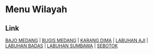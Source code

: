 # Menu Wilayah

## Link

[BAJO MEDANG](https://github.com/gigit-pemilu/pemilu-2024-52-nusa-tenggara-barat/tree/main/pileg-dpr/hitung-suara/sub/52-nusa-tenggara-barat/sub/04-sumbawa/sub/18-labuhan-badas/sub/2006-bajo-medang)
 | 
[BUGIS MEDANG](https://github.com/gigit-pemilu/pemilu-2024-52-nusa-tenggara-barat/tree/main/pileg-dpr/hitung-suara/sub/52-nusa-tenggara-barat/sub/04-sumbawa/sub/18-labuhan-badas/sub/2007-bugis-medang)
 | 
[KARANG DIMA](https://github.com/gigit-pemilu/pemilu-2024-52-nusa-tenggara-barat/tree/main/pileg-dpr/hitung-suara/sub/52-nusa-tenggara-barat/sub/04-sumbawa/sub/18-labuhan-badas/sub/2002-karang-dima)
 | 
[LABUHAN AJI](https://github.com/gigit-pemilu/pemilu-2024-52-nusa-tenggara-barat/tree/main/pileg-dpr/hitung-suara/sub/52-nusa-tenggara-barat/sub/04-sumbawa/sub/18-labuhan-badas/sub/2004-labuhan-aji)
 | 
[LABUHAN BADAS](https://github.com/gigit-pemilu/pemilu-2024-52-nusa-tenggara-barat/tree/main/pileg-dpr/hitung-suara/sub/52-nusa-tenggara-barat/sub/04-sumbawa/sub/18-labuhan-badas/sub/2001-labuhan-badas)
 | 
[LABUHAN SUMBAWA](https://github.com/gigit-pemilu/pemilu-2024-52-nusa-tenggara-barat/tree/main/pileg-dpr/hitung-suara/sub/52-nusa-tenggara-barat/sub/04-sumbawa/sub/18-labuhan-badas/sub/2003-labuhan-sumbawa)
 | 
[SEBOTOK](https://github.com/gigit-pemilu/pemilu-2024-52-nusa-tenggara-barat/tree/main/pileg-dpr/hitung-suara/sub/52-nusa-tenggara-barat/sub/04-sumbawa/sub/18-labuhan-badas/sub/2005-sebotok)

